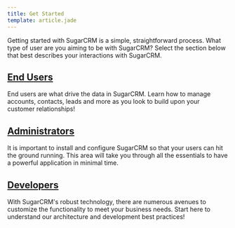 ```yaml
---
title: Get Started
template: article.jade
---
```


<div class="container">
  <div class="landign-page" id="get-started">
    <p class="landing-intro">Getting started with SugarCRM is a simple, straightforward process. What type of user are you aiming to be with SugarCRM? Select the section below that best describes your interactions with SugarCRM.</p>
    <div class="enclosed-block rounded-corners shadow" id="on-demand">
      <h2 class="landing-subtitle">
        <a title="01_Get_Started/01_Business_Users" href="//01_Get_Started/01_End_Users">End Users</a>
      </h2>
      <p>End users are what drive the data in SugarCRM. Learn how to manage accounts, contacts, leads and more as you look to build upon your customer relationships!</p>
    </div>
    <div class="enclosed-block rounded-corners shadow" id="on-demand">
      <h2 class="landing-subtitle">
        <a title="01_Get_Started/02_Administrators" href="//01_Get_Started/02_Administrators">Administrators</a>
      </h2>
      <p>It is important to install and configure SugarCRM so that your users can hit the ground running. This area will take you through all the essentials to have a powerful application in minimal time.</p>
    </div>
    <div class="enclosed-block rounded-corners shadow" id="on-site">
      <h2 class="landing-subtitle">
        <a title="01_Get_Started/03_Developers" href="//01_Get_Started/03_Developers">Developers</a>
      </h2>
      <p>With SugarCRM's robust technology, there are numerous avenues to customize the functionality to meet your business needs. Start here to understand our architecture and development best practices!</p>
    </div>
  </div>
</div>